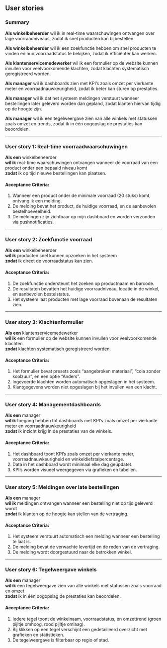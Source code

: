 ## User stories

### Summary

**Als winkelbeheerder** wil ik in real-time waarschuwingen ontvangen over lage voorraadniveaus, zodat ik snel producten kan bijbestellen.

**Als winkelbeheerder** wil ik een zoekfunctie hebben om snel producten te vinden en hun voorraadstatus te bekijken, zodat ik efficiënter kan werken.

**Als klantenservicemedewerker** wil ik een formulier op de website kunnen invullen voor veelvoorkomende klachten, zodat klachten systematisch geregistreerd worden.

**Als manager** wil ik dashboards zien met KPI’s zoals omzet per vierkante meter en voorraadnauwkeurigheid, zodat ik beter kan sturen op prestaties.

**Als manager** wil ik dat het systeem meldingen verstuurt wanneer bestellingen later geleverd worden dan gepland, zodat klanten hiervan tijdig op de hoogte zijn.

**Als manager** wil ik een tegelweergave zien van alle winkels met statussen zoals omzet en trends, zodat ik in één oogopslag de prestaties kan beoordelen.

---

### User story 1: Real-time voorraadwaarschuwingen

**Als een** winkelbeheerder  
**wil ik** real-time waarschuwingen ontvangen wanneer de voorraad van een product onder een bepaald niveau komt  
**zodat** ik op tijd nieuwe bestellingen kan plaatsen.

#### Acceptance Criteria:

1. Wanneer een product onder de minimale voorraad (20 stuks) komt, ontvang ik een melding.
2. De melding bevat het product, de huidige voorraad, en de aanbevolen bestelhoeveelheid.
3. De meldingen zijn zichtbaar op mijn dashboard en worden verzonden via pushnotificaties.

---

### User story 2: Zoekfunctie voorraad

**Als een** winkelbeheerder  
**wil ik** producten snel kunnen opzoeken in het systeem  
**zodat** ik direct de voorraadstatus kan zien.

#### Acceptance Criteria:

1. De zoekfunctie ondersteunt het zoeken op productnaam en barcode.
2. De resultaten bevatten het huidige voorraadniveau, locatie in de winkel, en aanbevolen bestelstatus.
3. Het systeem laat producten met lage voorraad bovenaan de resultaten zien.

---

### User story 3: Klachtenformulier

**Als een** klantenservicemedewerker  
**wil ik** een formulier op de website kunnen invullen voor veelvoorkomende klachten  
**zodat** klachten systematisch geregistreerd worden.

#### Acceptance Criteria:

1. Het formulier bevat presets zoals “aangebroken materiaal”, “cola zonder koolzuur”, en een optie “Anders”.
2. Ingevoerde klachten worden automatisch opgeslagen in het systeem.
3. Klantgegevens worden niet opgeslagen bij het invullen van een klacht.

---

### User story 4: Managementdashboards

**Als een** manager  
**wil ik** toegang hebben tot dashboards met KPI’s zoals omzet per vierkante meter en voorraadnauwkeurigheid  
**zodat** ik inzicht krijg in de prestaties van de winkels.

#### Acceptance Criteria:

1. Het dashboard toont KPI’s zoals omzet per vierkante meter, voorraadnauwkeurigheid en winkeldiefstalpercentage.
2. Data in het dashboard wordt minimaal elke dag geüpdatet.
3. KPI’s worden visueel weergegeven via grafieken en tabellen.

---

### User story 5: Meldingen over late bestellingen

**Als een** manager  
**wil ik** meldingen ontvangen wanneer een bestelling niet op tijd geleverd wordt  
**zodat** ik klanten op de hoogte kan stellen van de vertraging.

#### Acceptance Criteria:

1. Het systeem verstuurt automatisch een melding wanneer een bestelling te laat is.
2. De melding bevat de verwachte levertijd en de reden van de vertraging.
3. De melding wordt doorgestuurd naar de betrokken winkel.

---

### User story 6: Tegelweergave winkels

**Als een** manager  
**wil ik** een tegelweergave zien van alle winkels met statussen zoals voorraad en omzet  
**zodat** ik in één oogopslag de prestaties kan beoordelen.

#### Acceptance Criteria:

1. Iedere tegel toont de winkelnaam, voorraadstatus, en omzettrend (groen pijltje omhoog, rood pijltje omlaag).
2. Bij klikken op een tegel verschijnt een gedetailleerd overzicht met grafieken en statistieken.
3. De tegelweergave is filterbaar op regio of stad.
